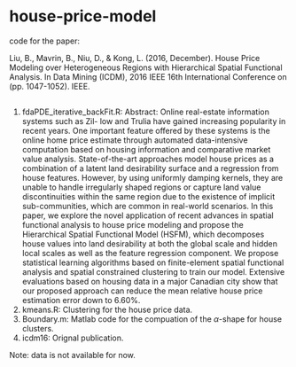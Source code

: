# house-price-model
code for the paper:

Liu, B., Mavrin, B., Niu, D., & Kong, L. (2016, December). House Price Modeling over Heterogeneous Regions with Hierarchical Spatial Functional Analysis. In Data Mining (ICDM), 2016 IEEE 16th International Conference on (pp. 1047-1052). IEEE.

## 
 1. fdaPDE_iterative_backFit.R:
 Abstract:
Online real-estate information systems such as Zil- low and Trulia have gained increasing popularity in recent years. One important feature offered by these systems is the online home price estimate through automated data-intensive computation based on housing information and comparative market value analysis. State-of-the-art approaches model house prices as a combination of a latent land desirability surface and a regression from house features. However, by using uniformly damping kernels, they are unable to handle irregularly shaped regions or capture land value discontinuities within the same region due to the existence of implicit sub-communities, which are common in real-world scenarios. In this paper, we explore the novel application of recent advances in spatial functional analysis to house price modeling and propose the Hierarchical Spatial Functional Model (HSFM), which decomposes house values into land desirability at both the global scale and hidden local scales as well as the feature regression component. We propose statistical learning algorithms based on finite-element spatial functional analysis and spatial constrained clustering to train our model. Extensive evaluations based on housing data in a major Canadian city show that our proposed approach can reduce the mean relative house price estimation error down to 6.60%.
 2. kmeans.R:
Clustering for the house price data.
 3. Boundary.m:
Matlab code for the compuation of the $\alpha$-shape for house clusters.
 4. icdm16:
Orignal publication.

Note: data is not available for now.
